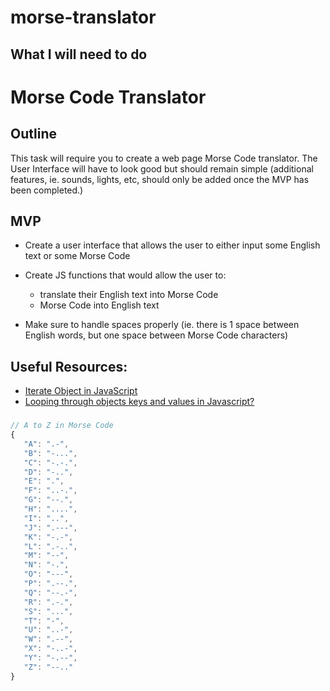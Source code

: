 # morse-translator

## What I will need to do

# Morse Code Translator

## Outline

This task will require you to create a web page Morse Code translator.
The User Interface will have to look good but should remain simple (additional features, ie. sounds, lights, etc, should only be added once the MVP has been completed.)

## MVP

-   Create a user interface that allows the user to either input some English text or some Morse Code
-   Create JS functions that would allow the user to:

    -   translate their English text into Morse Code
    -   Morse Code into English text

-   Make sure to handle spaces properly (ie. there is 1 space between English words, but one space between Morse Code characters)

## Useful Resources:

-   [Iterate Object in JavaScript](https://www.javascripttutorial.net/object/iterate-object-in-javascript/)
-   [Looping through objects keys and values in Javascript?](https://flexiple.com/loop-through-object-javascript/)

###

```js
// A to Z in Morse Code
{
   "A": ".-",
   "B": "-...",
   "C": "-.-.",
   "D": "-..",
   "E": ".",
   "F": "..-.",
   "G": "--.",
   "H": "....",
   "I": "..",
   "J": ".---",
   "K": "-.-",
   "L": ".-..",
   "M": "--",
   "N": "-.",
   "O": "---",
   "P": ".--.",
   "Q": "--.-",
   "R": ".-.",
   "S": "...",
   "T": "-",
   "U": "..-",
   "W": ".--",
   "X": "-..-",
   "Y": "-.--",
   "Z": "--.."
}

```
